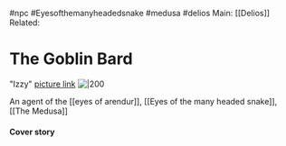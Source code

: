 #npc #Eyesofthemanyheadedsnake #medusa #delios 
Main: [[Delios]]  Related:

# The Goblin Bard
"Izzy"
[picture link](https://i.pinimg.com/originals/4c/3d/f7/4c3df79a9f7842ddeb5321d9b117059e.jpg)
![|200](https://i.pinimg.com/originals/4c/3d/f7/4c3df79a9f7842ddeb5321d9b117059e.jpg)

An agent of the [[eyes of arendur]], [[Eyes of the many headed snake]], [[The Medusa]]

#### Cover story
